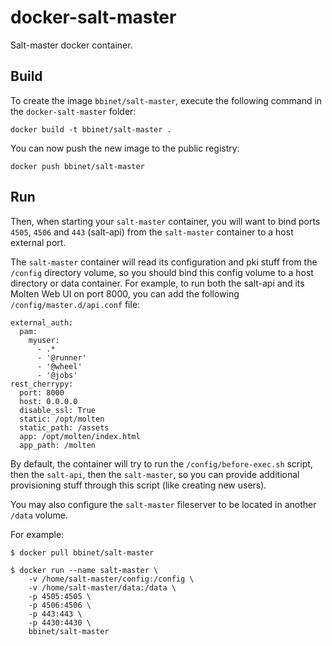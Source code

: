 docker-salt-master
=============

Salt-master docker container.


Build
-----

To create the image `bbinet/salt-master`, execute the following command in the
`docker-salt-master` folder:

    docker build -t bbinet/salt-master .

You can now push the new image to the public registry:
    
    docker push bbinet/salt-master


Run
---

Then, when starting your `salt-master` container, you will want to bind ports
`4505`, `4506` and `443` (salt-api) from the `salt-master` container to a host
external port.

The `salt-master` container will read its configuration and pki stuff from the
`/config` directory volume, so you should bind this config volume to a host
directory or data container.
For example, to run both the salt-api and its Molten Web UI on port 8000, you
can add the following `/config/master.d/api.conf` file:

    external_auth:
      pam:
        myuser:
          - .*
          - '@runner'
          - '@wheel'
          - '@jobs'
    rest_cherrypy:
      port: 8000
      host: 0.0.0.0
      disable_ssl: True
      static: /opt/molten
      static_path: /assets
      app: /opt/molten/index.html
      app_path: /molten

By default, the container will try to run the `/config/before-exec.sh` script,
then the `salt-api`, then the `salt-master`, so you can provide additional
provisioning stuff through this script (like creating new users).

You may also configure the `salt-master` fileserver to be located in another
`/data` volume.

For example:

    $ docker pull bbinet/salt-master

    $ docker run --name salt-master \
        -v /home/salt-master/config:/config \
        -v /home/salt-master/data:/data \
        -p 4505:4505 \
        -p 4506:4506 \
        -p 443:443 \
        -p 4430:4430 \
        bbinet/salt-master
